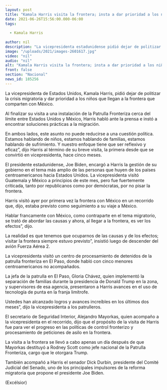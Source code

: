 ```yaml
---
layout: post
title: "Kamala Harris visita la frontera; insta a dar prioridad a los niños migrantes"
date: 2021-06-26T15:56:00.000-06:00
tags:
  
  - Kamala Harris
  
author: nil
description: "La vicepresidenta estadunidense pidió dejar de politizar la crisis migratoria; llama a atender las causas y efectos de este fenómeno"
image: "/uploads/2021/images-2601617.jpg"
video: "nil"
audio: "nil"
alt: "Kamala Harris visita la frontera; insta a dar prioridad a los niños migrantes"
front: false
section: "Nacional"
news_id: 185256
---
```


La vicepresidenta de Estados Unidos, Kamala Harris, pidió dejar de politizar la crisis migratoria y dar prioridad a los niños que llegan a la frontera que comparten con México.

Al finalizar su visita a una instalación de la Patrulla Fronteriza cerca del límite entre Estados Unidos y México, Harris habló ante la prensa e instó a encontrar soluciones prácticas a la migración.

En ambos lados, este asunto no puede reducirse a una cuestión política. Estamos hablando de niños, estamos hablando de familias, estamos hablando de sufrimiento. Y nuestro enfoque tiene que ser reflexivo y eficaz”, dijo Harris al término de su breve visita, la primera desde que se convirtió en vicepresidenta, hace cinco meses.

El presidente estadunidense, Joe Biden, encargó a Harris la gestión de su gobierno en el tema más amplio de las personas que huyen de los países centroamericanos hacia Estados Unidos. La vicepresidenta visitó Guatemala y México a principios de este mes, pero fue fuertemente criticada, tanto por republicanos como por demócratas, por no pisar la frontera.

Harris visitó ayer por primera vez la frontera con México en un recorrido que, dijo, estaba previsto como seguimiento a su viaje a México.

Hablar francamente con México, como contraparte en el tema migratorio, se trató de abordar las causas y ahora, al llegar a la frontera, es ver los efectos”, dijo.

La realidad es que tenemos que ocuparnos de las causas y de los efectos; visitar la frontera siempre estuvo previsto”, insistió luego de descender del avión Fuerza Aérea 2.

La vicepresidenta visitó un centro de procesamiento de detenidos de la patrulla fronteriza en El Paso, donde habló con cinco menores centroamericanos no acompañados.

La jefa de la patrulla en El Paso, Gloria Chávez, quien implementó la separación de familias durante la presidencia de Donald Trump en la zona, y supervisores de esa agencia, presentaron a Harris avances en el uso de tecnología de punta en la franja limítrofe.

Ustedes han alcanzado logros y avances increíbles en los últimos dos meses”, dijo la vicepresidenta a los patrulleros.

El secretario de Seguridad Interior, Alejandro Mayorkas, quien acompaño a la vicepresidenta en el recorrido, dijo que el propósito de la visita de Harris fue para ver el progreso en las políticas de control fronterizo y procesamiento de peticiones de asilo en la frontera.

La visita a la frontera se llevó a cabo apenas un día después de que Mayorkas destituyó a Rodney Scott como jefe nacional de la Patrulla Fronteriza, cargo que le otorgara Trump.

También acompañó a Harris el senador Dick Durbin, presidente del Comité Judicial del Senado, uno de los principales impulsores de la reforma migratoria que propone el presidente Joe Biden.

(Excélsior)